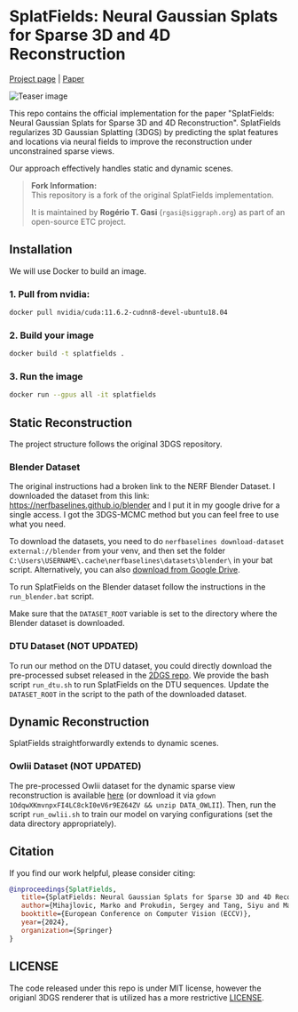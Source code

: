 # SplatFields: Neural Gaussian Splats for Sparse 3D and 4D Reconstruction

[Project page](https://markomih.github.io/SplatFields/) | [Paper](https://arxiv.org/pdf/2409.11211) <br>

![Teaser image](assets/splatFields_teaser_lego.png)

This repo contains the official implementation for the paper "SplatFields: Neural Gaussian Splats for Sparse 3D and 4D Reconstruction". 
SplatFields regularizes 3D Gaussian Splatting (3DGS) by predicting the splat features and locations via neural fields to improve the reconstruction under unconstrained sparse views. 

Our approach effectively handles static and dynamic scenes. 

> **Fork Information:**  
> This repository is a fork of the original SplatFields implementation.
> 
>It is maintained by **Rogério T. Gasi** (`rgasi@siggraph.org`) as part of an open-source ETC project.

## Installation

We will use Docker to build an image.

### 1. Pull from nvidia:

```bash
docker pull nvidia/cuda:11.6.2-cudnn8-devel-ubuntu18.04
```

### 2. Build your image

```bash
docker build -t splatfields .
```

### 3. Run the image

```bash
docker run --gpus all -it splatfields
```

## Static Reconstruction
The project structure follows the original 3DGS repository. 

### Blender Dataset
The original instructions had a broken link to the NERF Blender Dataset. I downloaded the dataset from this link: https://nerfbaselines.github.io/blender and I put it in my google drive for a single access. I got the 3DGS-MCMC method but you can feel free to use what you need.

To download the datasets, you need to do `nerfbaselines download-dataset external://blender` from your venv, and then set the folder `C:\Users\USERNAME\.cache\nerfbaselines\datasets\blender\` in your bat script.
Alternatively, you can also [download from Google Drive](https://drive.google.com/file/d/1BYyEWDk2q1xzij9dXsi54StMrNmPshhv/view?usp=sharing).

To run SplatFields on the Blender dataset follow the instructions in the `run_blender.bat` script. 

Make sure that the `DATASET_ROOT` variable is set to the directory where the Blender dataset is downloaded. 

### DTU Dataset (NOT UPDATED)
To run our method on the DTU dataset, you could directly download the pre-processed subset released in the [2DGS repo](https://drive.google.com/drive/folders/1SJFgt8qhQomHX55Q4xSvYE2C6-8tFll9). 
We provide the bash script `run_dtu.sh` to run SplatFields on the DTU sequences. Update the `DATASET_ROOT` in the script to the path of the downloaded dataset. 

## Dynamic Reconstruction
SplatFields straightforwardly extends to dynamic scenes. 

### Owlii Dataset (NOT UPDATED)
The pre-processed Owlii dataset for the dynamic sparse view reconstruction is available [here](https://drive.google.com/file/d/1OdqwXKmvnpxFI4LC8ckI0eV6r9EZ64ZV/view?usp=sharing) (or download it via `gdown 1OdqwXKmvnpxFI4LC8ckI0eV6r9EZ64ZV && unzip DATA_OWLII`). Then, run the script `run_owlii.sh` to train our model on varying configurations (set the data directory appropriately). 

## Citation

If you find our work helpful, please consider citing:
```bibtex
@inproceedings{SplatFields,
   title={SplatFields: Neural Gaussian Splats for Sparse 3D and 4D Reconstruction},
   author={Mihajlovic, Marko and Prokudin, Sergey and Tang, Siyu and Maier, Robert and Bogo, Federica and Tung, Tony and Boyer, Edmond},
   booktitle={European Conference on Computer Vision (ECCV)},
   year={2024},
   organization={Springer}
}
```

## LICENSE
The code released under this repo is under MIT license, however the origianl 3DGS renderer that is utilized has a more restrictive [LICENSE](https://github.com/graphdeco-inria/gaussian-splatting).
